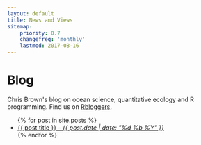 ```yaml
---
layout: default
title: News and Views
sitemap:
    priority: 0.7
    changefreq: 'monthly'
    lastmod: 2017-08-16
---
```


# Blog
Chris Brown's blog on ocean science, quantitative ecology and R programming. Find us on [Rbloggers](https://www.r-bloggers.com/).

<ul class="list_post">
    {% for post in site.posts %}
  <li><a class="button_post bkg-2" href="{{ post.url }}">{{ post.title }} - <em>{{ post.date | date: "%d %b %Y" }}</em> </a></li>
  {% endfor %}
</ul>

